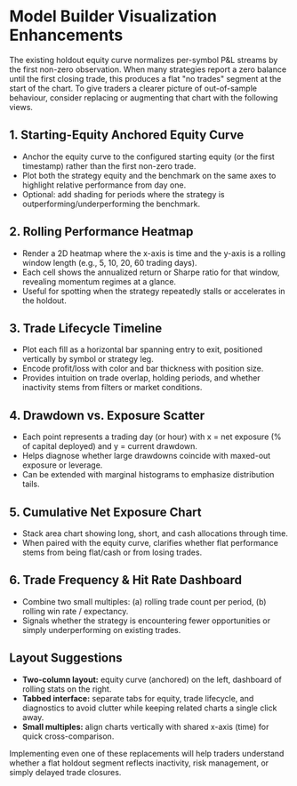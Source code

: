 # Model Builder Visualization Enhancements

The existing holdout equity curve normalizes per-symbol P\&L streams by the first non-zero observation. When many strategies
report a zero balance until the first closing trade, this produces a flat "no trades" segment at the start of the chart. To give
traders a clearer picture of out-of-sample behaviour, consider replacing or augmenting that chart with the following views.

## 1. Starting-Equity Anchored Equity Curve
- Anchor the equity curve to the configured starting equity (or the first timestamp) rather than the first non-zero trade.
- Plot both the strategy equity and the benchmark on the same axes to highlight relative performance from day one.
- Optional: add shading for periods where the strategy is outperforming/underperforming the benchmark.

## 2. Rolling Performance Heatmap
- Render a 2D heatmap where the x-axis is time and the y-axis is a rolling window length (e.g., 5, 10, 20, 60 trading days).
- Each cell shows the annualized return or Sharpe ratio for that window, revealing momentum regimes at a glance.
- Useful for spotting when the strategy repeatedly stalls or accelerates in the holdout.

## 3. Trade Lifecycle Timeline
- Plot each fill as a horizontal bar spanning entry to exit, positioned vertically by symbol or strategy leg.
- Encode profit/loss with color and bar thickness with position size.
- Provides intuition on trade overlap, holding periods, and whether inactivity stems from filters or market conditions.

## 4. Drawdown vs. Exposure Scatter
- Each point represents a trading day (or hour) with x = net exposure (% of capital deployed) and y = current drawdown.
- Helps diagnose whether large drawdowns coincide with maxed-out exposure or leverage.
- Can be extended with marginal histograms to emphasize distribution tails.

## 5. Cumulative Net Exposure Chart
- Stack area chart showing long, short, and cash allocations through time.
- When paired with the equity curve, clarifies whether flat performance stems from being flat/cash or from losing trades.

## 6. Trade Frequency & Hit Rate Dashboard
- Combine two small multiples: (a) rolling trade count per period, (b) rolling win rate / expectancy.
- Signals whether the strategy is encountering fewer opportunities or simply underperforming on existing trades.

## Layout Suggestions
- **Two-column layout:** equity curve (anchored) on the left, dashboard of rolling stats on the right.
- **Tabbed interface:** separate tabs for equity, trade lifecycle, and diagnostics to avoid clutter while keeping related charts a single click away.
- **Small multiples:** align charts vertically with shared x-axis (time) for quick cross-comparison.

Implementing even one of these replacements will help traders understand whether a flat holdout segment reflects inactivity,
risk management, or simply delayed trade closures.
